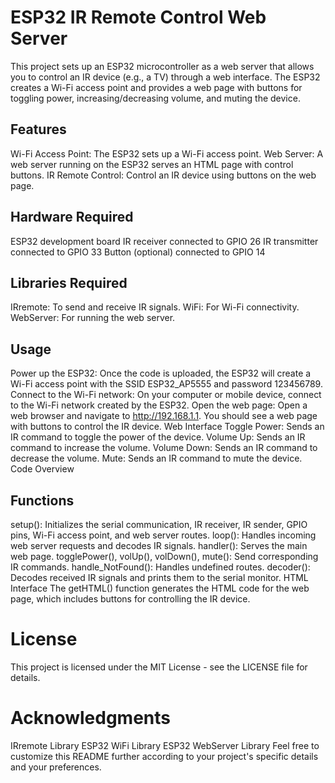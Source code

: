 # ESP32 IR Remote Control Web Server
This project sets up an ESP32 microcontroller as a web server that allows you to control an IR device (e.g., a TV) through a web interface. The ESP32 creates a Wi-Fi access point and provides a web page with buttons for toggling power, increasing/decreasing volume, and muting the device.

## Features
Wi-Fi Access Point: The ESP32 sets up a Wi-Fi access point.
Web Server: A web server running on the ESP32 serves an HTML page with control buttons.
IR Remote Control: Control an IR device using buttons on the web page.

## Hardware Required
ESP32 development board
IR receiver connected to GPIO 26
IR transmitter connected to GPIO 33
Button (optional) connected to GPIO 14

## Libraries Required
IRremote: To send and receive IR signals.
WiFi: For Wi-Fi connectivity.
WebServer: For running the web server.










## Usage
Power up the ESP32: Once the code is uploaded, the ESP32 will create a Wi-Fi access point with the SSID ESP32_AP5555 and password 123456789.
Connect to the Wi-Fi network: On your computer or mobile device, connect to the Wi-Fi network created by the ESP32.
Open the web page: Open a web browser and navigate to http://192.168.1.1. You should see a web page with buttons to control the IR device.
Web Interface
Toggle Power: Sends an IR command to toggle the power of the device.
Volume Up: Sends an IR command to increase the volume.
Volume Down: Sends an IR command to decrease the volume.
Mute: Sends an IR command to mute the device.
Code Overview
## Functions
setup(): Initializes the serial communication, IR receiver, IR sender, GPIO pins, Wi-Fi access point, and web server routes.
loop(): Handles incoming web server requests and decodes IR signals.
handler(): Serves the main web page.
togglePower(), volUp(), volDown(), mute(): Send corresponding IR commands.
handle_NotFound(): Handles undefined routes.
decoder(): Decodes received IR signals and prints them to the serial monitor.
HTML Interface
The getHTML() function generates the HTML code for the web page, which includes buttons for controlling the IR device.

# License
This project is licensed under the MIT License - see the LICENSE file for details.

# Acknowledgments
IRremote Library
ESP32 WiFi Library
ESP32 WebServer Library
Feel free to customize this README further according to your project's specific details and your preferences.
